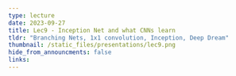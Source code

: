 ```yaml
---
type: lecture
date: 2023-09-27
title: Lec9 - Inception Net and what CNNs learn
tldr: "Branching Nets, 1x1 convolution, Inception, Deep Dream"
thumbnail: /static_files/presentations/lec9.png
hide_from_announcments: false
links:
---
```


